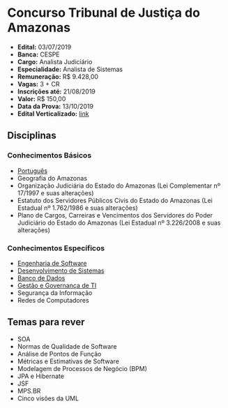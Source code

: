 # Concurso Tribunal de Justiça do Amazonas

- **Edital:** 03/07/2019
- **Banca:** CESPE
- **Cargo:** Analista Judiciário
- **Especialidade:** Analista de Sistemas
- **Remuneração:** R$ 9.428,00
- **Vagas:** 3 + CR
- **Inscrições até:** 21/08/2019
- **Valor:** R$ 150,00
- **Data da Prova:** 13/10/2019
- **Edital Verticalizado:** [link](edital-verticalizado-analista-de-sistemas.md)

## Disciplinas

### Conhecimentos Básicos

- [Português](portugues/index.md)
- Geografia do Amazonas
- Organização Judiciária do Estado do Amazonas (Lei Complementar nº 17/1997 e suas alterações)
- Estatuto dos Servidores Públicos Civis do Estado do Amazonas (Lei Estadual nº 1.762/1986 e suas alterações)
- Plano de Cargos, Carreiras e Vencimentos dos Servidores do Poder Judiciário do Estado do Amazonas (Lei Estadual nº 3.226/2008 e suas alterações)

### Conhecimentos Específicos

- [Engenharia de Software](engenharia-de-software/index.md)
- [Desenvolvimento de Sistemas](desenvolvimento-de-sistemas/index.md)
- [Banco de Dados](banco-de-dados/index.md)
- [Gestão e Governança de TI](gestao-e-governanca-de-ti/index.md)
- Segurança da Informação
- Redes de Computadores

## Temas para rever

- SOA
- Normas de Qualidade de Software
- Análise de Pontos de Função
- Métricas e Estimativas de Software
- Modelagem de Processos de Negócio (BPM)
- JPA e Hibernate
- JSF
- MPS.BR
- Cinco visões da UML
